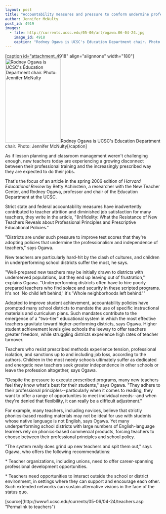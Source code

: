```yaml
---
layout: post
title: "Accountability measures and pressure to conform undermine professionalism of new teachers, expert says"
author: Jennifer McNulty
post_id: 4919
images:
  - file: http://currents.ucsc.edu/05-06/art/ogawa.06-04-24.jpg
    image_id: 4918
    caption: "Rodney Ogawa is UCSC's Education Department chair. Photo: Jennifer McNulty"
---
```


[caption id="attachment_4918" align="alignnone" width="180"]<a href="http://localhost/mysite/wp-content/uploads/2006/04/ogawa.06-04-24.jpg"><img class="size-full wp-image-4918" src="http://localhost/mysite/wp-content/uploads/2006/04/ogawa.06-04-24.jpg" alt="Rodney Ogawa is UCSC's Education Department chair. Photo: Jennifer McNulty" width="180" height="271" /></a>Rodney Ogawa is UCSC's Education Department chair. Photo: Jennifer McNulty[/caption]
<a name="content" id="content"></a>
<p>
  As if lesson planning and classroom management weren't challenging enough, new teachers today are experiencing a growing disconnect between their professional training and the increasingly prescribed way they are expected to do their jobs.
</p>
<p>
  That's the focus of an article in the spring 2006 edition of <i>Harvard Educational Review</i> by Betty Achinstein, a researcher with the New Teacher Center, and Rodney Ogawa, professor and chair of the Education Department at the UCSC.
</p>
<p>
  Strict state and federal accountability measures have inadvertently contributed to teacher attrition and diminished job satisfaction for many teachers, they write in the article, "(In)fidelity: What the Resistance of New Teachers Reveals about Professional Principles and Prescriptive Educational Policies."
</p>
<p>
  "Districts are under such pressure to improve test scores that they're adopting policies that undermine the professionalism and independence of teachers," says Ogawa.
</p>
<p>
  New teachers are particularly hard-hit by the clash of cultures, and children in underperforming school districts suffer the most, he says.
</p>
<p>
  "Well-prepared new teachers may be initially drawn to districts with underserved populations, but they end up leaving out of frustration," explains Ogawa. "Underperforming districts often have to hire poorly prepared teachers who find solace and security in these scripted programs. It's not 'No child left behind,' it's 'Whole neighborhoods left behind.'"
</p>
<p>
  Adopted to improve student achievement, accountability policies have prompted many school districts to mandate the use of specific instructional materials and curriculum plans. Such mandates contribute to the emergence of a "two-tier" educational system in which the most effective teachers gravitate toward higher-performing districts, says Ogawa. Higher student achievement levels give schools the leeway to offer teachers greater freedom, while struggling districts experience high rates of teacher turnover.
</p>
<p>
  Teachers who resist prescribed methods experience tension, professional isolation, and sanctions up to and including job loss, according to the authors. Children in the most needy schools ultimately suffer as dedicated and energetic new teachers seek greater independence in other schools or leave the profession altogether, says Ogawa.
</p>
<p>
  "Despite the pressure to execute prescribed programs, many new teachers feel they know what's best for their students," says Ogawa. "They adhere to their professional principles--particularly when it comes to reading, they want to offer a range of opportunities to meet individual needs--and when they're denied that flexibility, it can really be a difficult adjustment."
</p>
<p>
  For example, many teachers, including novices, believe that strictly phonics-based reading materials may not be ideal for use with students whose native language is not English, says Ogawa. Yet many underperforming school districts with large numbers of English-language learners rely on phonics-based commercial products, forcing teachers to choose between their professional principles and school policy.
</p>
<p>
  "The system really does grind up new teachers and spit them out," says Ogawa, who offers the following recommendations:
</p>
<p>
  * Teacher organizations, including unions, need to offer career-spanning professional development opportunities.
</p>
<p>
  * Teachers need opportunities to interact outside the school or district environment, in settings where they can support and encourage each other. Such extended networks can sustain alternative visions in the face of the status quo.
</p>
<form>
  <input name="t1" size="-1" type="hidden">
</form>




</p>
[source](http://www1.ucsc.edu/currents/05-06/04-24/teachers.asp "Permalink to teachers")
